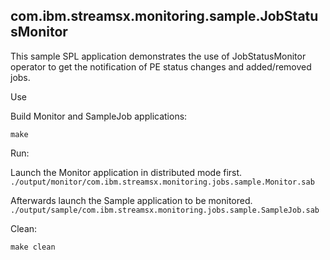 ## com.ibm.streamsx.monitoring.sample.JobStatusMonitor

This sample SPL application demonstrates the use of JobStatusMonitor operator to get the notification of PE status changes and added/removed jobs.

Use

Build Monitor and SampleJob applications:

`make`

Run:

Launch the Monitor application in distributed mode first.
`./output/monitor/com.ibm.streamsx.monitoring.jobs.sample.Monitor.sab`

Afterwards launch the Sample application to be monitored.
`./output/sample/com.ibm.streamsx.monitoring.jobs.sample.SampleJob.sab`


Clean:

`make clean`

